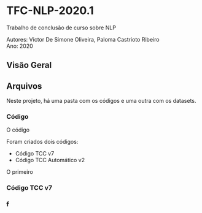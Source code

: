 # TFC-NLP-2020.1
Trabalho de conclusão de curso sobre NLP

Autores: Victor De Simone Oliveira, Paloma Castrioto Ribeiro  
Ano: 2020

## Visão Geral



## Arquivos

Neste projeto, há uma pasta com os códigos e uma outra com os datasets.

### Código

O código 




Foram criados dois códigos: 

- Código TCC v7
- Código TCC Automático v2

O primeiro 





### Código TCC v7


### f
